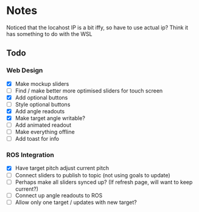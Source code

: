 # Notes
Noticed that the locahost IP is a bit iffy, so have to use actual ip? Think it has something to do with the WSL

## Todo

### Web Design
- [X] Make mockup sliders
- [ ] Find / make better more optimised sliders for touch screen
- [X] Add optional buttons
- [ ] Style optional buttons
- [X] Add angle readouts
- [X] Make target angle writable?
- [ ] Add animated readout
- [ ] Make everything offline
- [ ] Add toast for info

### ROS Integration
- [X] Have target pitch adjust current pitch
- [ ] Connect sliders to publish to topic (not using goals to update)
- [ ] Perhaps make all sliders synced up? (If refresh page, will want to keep current?)
- [ ] Connect up angle readouts to ROS
- [ ] Allow only one target / updates with new target?
